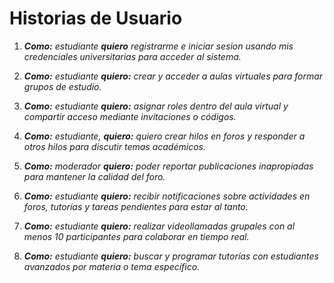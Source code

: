 # Historias de Usuario

1. ***Como:** estudiante **quiero** registrarme e iniciar sesion usando mis credenciales universitarias para acceder al sistema.*

2. ***Como:** estudiante **quiero:** crear y acceder a aulas virtuales para formar grupos de estudio.*

3. ***Como:** estudiante **quiero:** asignar roles dentro del aula virtual y compartir acceso mediante invitaciones o códigos.*

4. ***Como:** estudiante, **quiero:** quiero crear hilos en foros y responder a otros hilos para discutir temas académicos.*

5. ***Como:** moderador **quiero:** poder reportar publicaciones inapropiadas para mantener la calidad del foro.*


6. ***Como:** estudiante **quiero:** recibir notificaciones sobre actividades en foros, tutorías y tareas pendientes para estar al tanto.*

7. ***Como:** estudiante **quiero:** realizar videollamadas grupales con al menos 10 participantes para colaborar en tiempo real.*

8. ***Como:** estudiante **quiero:** buscar y programar tutorías con estudiantes avanzados por materia o tema específico.*
